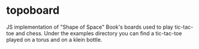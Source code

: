 # topoboard

JS implementation of "Shape of Space" Book's boards used to play tic-tac-toe and chess.
Under the examples directory you can find a tic-tac-toe played on a torus and on a klein bottle.

